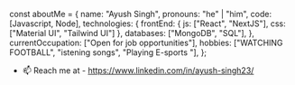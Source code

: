 const aboutMe = {
   name: "Ayush Singh",
   pronouns: "he" | "him",
   code: [Javascript, Node],
   technologies: {
      frontEnd: {
         js: ["React", "NextJS"],
         css: ["Material UI", "Tailwind UI"]
      },
      databases: ["MongoDB", "SQL"],
   },
   currentOccupation: ["Open for job opportunities"],
   hobbies: ["WATCHING FOOTBALL", "istening songs", "Playing E-sports "],
};


- 📫 Reach me at - https://www.linkedin.com/in/ayush-singh23/

<!---
imayushsingh/imayushsingh is a ✨ special ✨ repository because its `README.md` (this file) appears on your GitHub profile.
You can click the Preview link to take a look at your changes.
--->
